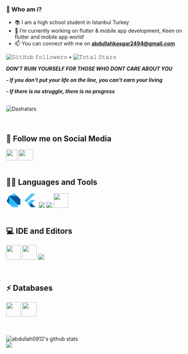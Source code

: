 ### 🤔 Who am i?
- 📚 I am a high school student in Istanbul Turkey
- 🔭 I’m currently working on flutter & mobile app development, Keen on flutter and mobile app world!
- 📫 You can connect with me on **abdullahkasgar2494@gmail.com**

<p align="left">  
  <img alt="𝙶𝚒𝚝𝙷𝚞𝚋 𝚏𝚘𝚕𝚕𝚘𝚠𝚎𝚛𝚜" src="https://img.shields.io/github/followers/abdullah0912?label=Followers&style=social"> •   
  <img src="https://img.shields.io/github/stars/abdullah0912?label=Stars" alt="𝚃𝚘𝚝𝚊𝚕 𝚂𝚝𝚊𝚛𝚜">
 
</p>

***DON'T RUIN YOURSELF FOR THOSE WHO DONT CARE ABOUT YOU***
<br>

***- If you don't put your life on the line, you can't earn your living***
<br>

***- If there is no struggle, there is no progress***
</br>
</br>

 ![Dashatars](https://user-images.githubusercontent.com/88820048/167238602-cda96ac0-e04f-4e05-bce8-0e8f0c437b47.png)

</br>

 <h2 align="left">👻 Follow me on Social Media </h2>
<p align="left">
<a href="https://instagram.com/jay_official_24_" target="blank"><img align="center" src="https://upload.wikimedia.org/wikipedia/commons/thumb/e/e7/Instagram_logo_2016.svg/1200px-Instagram_logo_2016.svg.png"  height="30" width="30" /></a>
<a href="https://twitter.com/AbdullahKasgar" target="blank"><img align="center" src="https://cdn.jsdelivr.net/npm/simple-icons@3.13.0/icons/twitter.svg" height="30" width="40" />
 </a>
<br>
<br>

<h2 align="left">👩‍💻 Languages and Tools</h2>

<code><img height="41px" src="https://raw.githubusercontent.com/github/explore/80688e429a7d4ef2fca1e82350fe8e3517d3494d/topics/dart/dart.png"></code>
<code><img height="41px" src="https://raw.githubusercontent.com/github/explore/80688e429a7d4ef2fca1e82350fe8e3517d3494d/topics/flutter/flutter.png"></code>
 <code><img src="https://img.icons8.com/color/48/000000/python--v1.png"/></code>
  <code><img src="https://img.icons8.com/color/48/000000/arduino.png"/></code>
  <code><img height="40" width="40" src="https://cdn.icon-icons.com/icons2/2415/PNG/512/csharp_original_logo_icon_146578.png"></code>
<br>
<br>

<h2 align="left">💻 IDE and Editors</h2>

<p align="left">
  
<code><img height="40" width="40" src="https://img.icons8.com/fluency/48/000000/android-studio--v2.png"></code>
<code><img height="40" width="40" src="https://img.utdstc.com/icon/ebd/c75/ebdc759e8c0dd0f603ea13620f6f2ff5221bc73ac9a823e9356ca7e09b90488a:200"></code>
 <code><img src="https://img.icons8.com/fluency/48/000000/visual-studio-2019.png"/></code>

<br>
 
<h2 align="left">⚡ Databases</h2>

<p align="left">
  
<code><img height="40" width="40" src="http://pngimg.com/uploads/mysql/mysql_PNG35.png"></code>
 <code><img height="40" width="40" src="https://brandslogos.com/wp-content/uploads/images/firebase-logo.png"></code>

 <br>
<br>

<img align="center" src="https://github-readme-stats.vercel.app/api?username=abdullah0912&show_icons=true&include_all_commits=true&count&theme=algolia" alt="abdullah0912's github stats"/>
 
<br/>
 
 <img align="left" src="https://github-readme-stats.vercel.app/api/top-langs/?username=abdullah0912&layout=compact&theme=algolia"/>

  <br>
<br>
